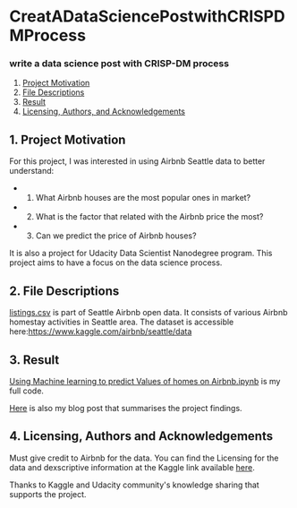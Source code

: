 # CreatADataSciencePostwithCRISPDMProcess
### write a data science post with CRISP-DM process

1. [Project Motivation](#motivation)
2. [File Descriptions](#files)
3. [Result](#results)
4. [Licensing, Authors, and Acknowledgements](#licensing)


 
## 1. Project Motivation<a name="motivation"></a>
 For this project, I was interested in using Airbnb Seattle data to better understand:
 - 1. What Airbnb houses are the most popular ones in market?
 - 2. What is the factor that related with the Airbnb price the most?
 - 3. Can we predict the price of Airbnb houses?

It is also a project for Udacity Data Scientist Nanodegree program. This project aims to have a focus on the data science process.

## 2. File Descriptions <a name="files"></a>
[listings.csv](https://github.com/minyansh7/CreatADataSciencePostwithCRISPDMProcess/blob/main/listings.csv) is part of Seattle Airbnb open data. It consists of various Airbnb homestay activities in Seattle area.
The dataset is accessible here:https://www.kaggle.com/airbnb/seattle/data

## 3. Result<a name="results"></a>
[Using Machine learning to predict Values of homes on Airbnb.ipynb](https://github.com/minyansh7/CreatADataSciencePostwithCRISPDMProcess/blob/main/Using%20Machine%20learning%20to%20predict%20Values%20of%20homes%20on%20Airbnb.ipynb) is my  full code.

[Here](https://minyansh.blogspot.com/2021/06/use-data-science-to-predict-airbnb.html) is also my blog post that summarises the project findings.

## 4. Licensing, Authors and Acknowledgements<a name="licensing"></a>
Must give credit to Airbnb for the data. You can find the Licensing for the data and dexscriptive information at the Kaggle link available [here](https://www.kaggle.com/airbnb/seattle/data).

Thanks to Kaggle and Udacity community's knowledge sharing that supports the project.
